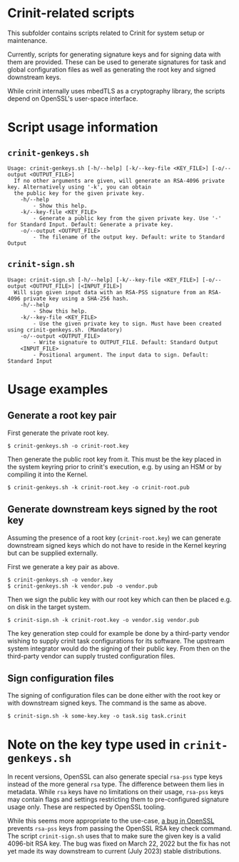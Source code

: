 # Crinit-related scripts

This subfolder contains scripts related to Crinit for system setup or maintenance.

Currently, scripts for generating signature keys and for signing data with them are provided. These can be used to
generate signatures for task and global configuration files as well as generating the root key and signed downstream
keys.

While crinit internally uses mbedTLS as a cryptography library, the scripts depend on OpenSSL's user-space interface.

# Script usage information

## `crinit-genkeys.sh`

```
Usage: crinit-genkeys.sh [-h/--help] [-k/--key-file <KEY_FILE>] [-o/--output <OUTPUT_FILE>]
  If no other arguments are given, will generate an RSA-4096 private key. Alternatively using '-k', you can obtain
  the public key for the given private key.
    -h/--help
        - Show this help.
    -k/--key-file <KEY_FILE>
        - Generate a public key from the given private key. Use '-' for Standard Input. Default: Generate a private key.
    -o/--output <OUTPUT_FILE>
        - The filename of the output key. Default: write to Standard Output
```

## `crinit-sign.sh`

```
Usage: crinit-sign.sh [-h/--help] [-k/--key-file <KEY_FILE>] [-o/--output <OUTPUT_FILE>] [<INPUT_FILE>]
  Will sign given input data with an RSA-PSS signature from an RSA-4096 private key using a SHA-256 hash.
    -h/--help
        - Show this help.
    -k/--key-file <KEY_FILE>
        - Use the given private key to sign. Must have been created using crinit-genkeys.sh. (Mandatory)
    -o/--output <OUTPUT_FILE>
        - Write signature to OUTPUT_FILE. Default: Standard Output
    <INPUT_FILE>
        - Positional argument. The input data to sign. Default: Standard Input
```
# Usage examples

## Generate a root key pair

First generate the private root key.

```
$ crinit-genkeys.sh -o crinit-root.key
```

Then generate the public root key from it. This must be the key placed in the system keyring prior to crinit's
execution, e.g. by using an HSM or by compiling it into the Kernel.

```
$ crinit-genkeys.sh -k crinit-root.key -o crinit-root.pub
```

## Generate downstream keys signed by the root key

Assuming the presence of a root key (`crinit-root.key`) we can generate downstream signed keys which do not have to
reside in the Kernel keyring but can be supplied externally.

First we generate a key pair as above.

```
$ crinit-genkeys.sh -o vendor.key
$ crinit-genkeys.sh -k vendor.pub -o vendor.pub
```

Then we sign the public key with our root key which can then be placed e.g. on disk in the target system.

```
$ crinit-sign.sh -k crinit-root.key -o vendor.sig vendor.pub
```

The key generation step could for example be done by a third-party vendor wishing to supply crinit task configurations
for its software. The upstream system integrator would do the signing of their public key. From then on the third-party
vendor can supply trusted configuration files.

## Sign configuration files

The signing of configuration files can be done either with the root key or with downstream signed keys. The command is
the same as above.

```
$ crinit-sign.sh -k some-key.key -o task.sig task.crinit
```

# Note on the key type used in `crinit-genkeys.sh`

In recent versions, OpenSSL can also generate special `rsa-pss` type keys instead of the more general `rsa` type. The
difference between them lies in metadata. While `rsa` keys have no limitations on their usage, `rsa-pss` keys may
contain flags and settings restricting them to pre-configured signature usage only. These are respected by OpenSSL
tooling.

While this seems more appropriate to the use-case, [a bug in OpenSSL](https://github.com/openssl/openssl/issues/17167)
prevents `rsa-pss` keys from passing the OpenSSL RSA key check command. The script `crinit-sign.sh` uses that to make
sure the given key is a valid 4096-bit RSA key. The bug was fixed on March 22, 2022 but the fix has not yet made its
way downstream to current (July 2023) stable distributions.
